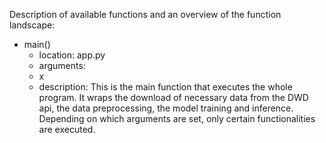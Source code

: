 Description of available functions and an overview of the function landscape:

- main()
  - location: app.py
  - arguments: 
  - x
  - description: This is the main function that executes the whole program. It wraps the download of necessary data from the DWD api, the data preprocessing, the model training and inference. Depending on which arguments are set, only certain functionalities are executed.
